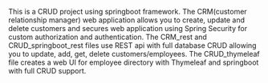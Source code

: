 This is a CRUD project using springboot framework. The CRM(customer relationship manager) web application allows you to create, update and delete customers and secures web application using Spring Security for custom authorization and authentication. The CRM_rest and CRUD_springboot_rest files use REST api with full database CRUD allowing you to update, add, get, delete customers/employees. The CRUD_thymeleaf file creates a web UI for employee directory with Thymeleaf and springboot with full CRUD support.
